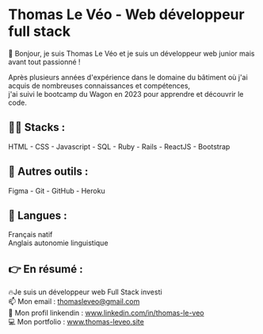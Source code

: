 # Thomas Le Véo - Web développeur full stack
👋 Bonjour, je suis Thomas Le Véo et je suis un développeur web junior mais avant tout passionné !

Après plusieurs années d'expérience dans le domaine du bâtiment où j'ai acquis de nombreuses connaissances et compétences,  
j'ai suivi le bootcamp du Wagon en 2023 pour apprendre et découvrir le code.

## 👨‍💻 Stacks : ##
HTML - CSS - Javascript - SQL - Ruby - Rails - ReactJS - Bootstrap

## 🔧 Autres outils : ##
Figma - Git - GitHub - Heroku

## 💬 Langues : ##
Français natif</br>
Anglais autonomie linguistique

## 👉 En résumé : ##
🔥Je suis un développeur web Full Stack investi </br>
📫 Mon email : thomasleveo@gmail.com </br>
📄 Mon profil linkendin : www.linkedin.com/in/thomas-le-veo </br>
💻 Mon portfolio : www.thomas-leveo.site
